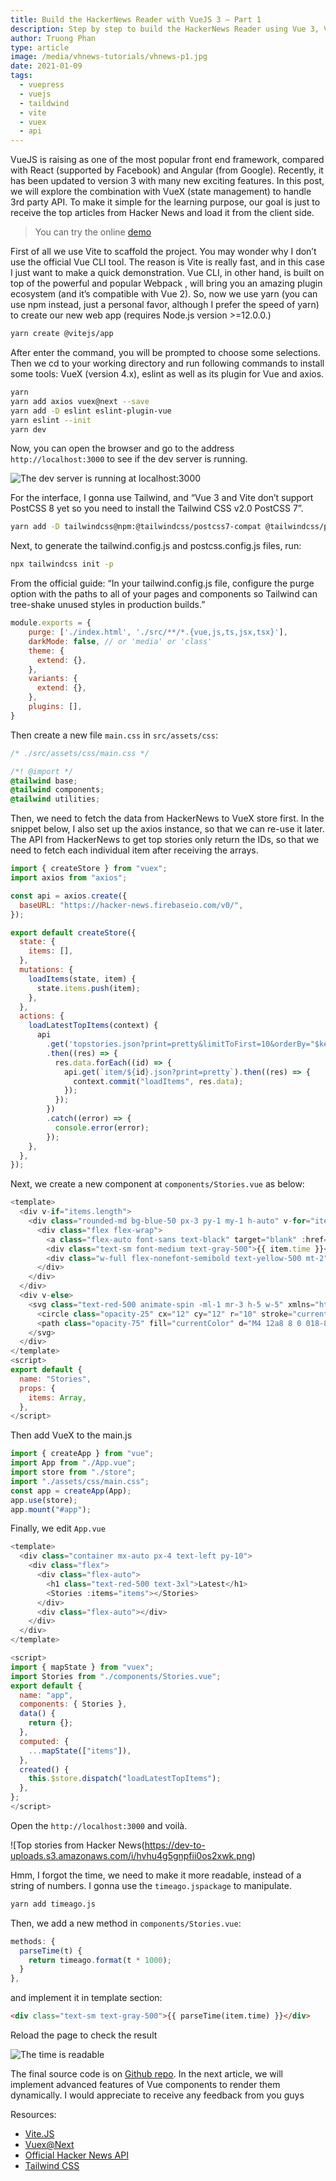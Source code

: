 ```yaml
---
title: Build the HackerNews Reader with VueJS 3 — Part 1
description: Step by step to build the HackerNews Reader using Vue 3, Vite 2, VueX 4 & Tailwind
author: Truong Phan
type: article
image: /media/vhnews-tutorials/vhnews-p1.jpg
date: 2021-01-09
tags:
  - vuepress
  - vuejs
  - taildwind
  - vite
  - vuex
  - api
---
```


VueJS is raising as one of the most popular front end framework, compared with React (supported by Facebook) and Angular (from Google). Recently, it has been updated to version 3 with many new exciting features. In this post, we will explore the combination with VueX (state management) to handle 3rd party API. To make it simple for the learning purpose, our goal is just to receive the top articles from Hacker News and load it from the client side.

> You can try the online [demo](https://vhnews.netlify.app/)

First of all we use Vite to scaffold the project. You may wonder why I don’t use the official Vue CLI tool. The reason is Vite is really fast, and in this case I just want to make a quick demonstration. Vue CLI, in other hand, is built on top of the powerful and popular Webpack , will bring you an amazing plugin ecosystem (and it’s compatible with Vue 2). So, now we use yarn (you can use npm instead, just a personal favor, although I prefer the speed of yarn) to create our new web app (requires Node.js version >=12.0.0.)

```bash
yarn create @vitejs/app
```

After enter the command, you will be prompted to choose some selections. Then we cd to your working directory and run following commands to install some tools: VueX (version 4.x), eslint as well as its plugin for Vue and axios.

```bash
yarn
yarn add axios vuex@next --save
yarn add -D eslint eslint-plugin-vue
yarn eslint --init
yarn dev
```

Now, you can open the browser and go to the address `http://localhost:3000` to see if the dev server is running.

![The dev server is running at localhost:3000](https://dev-to-uploads.s3.amazonaws.com/i/zxcn7lzvohswey2pg81q.jpeg)

For the interface, I gonna use Tailwind, and “Vue 3 and Vite don’t support PostCSS 8 yet so you need to install the Tailwind CSS v2.0 PostCSS 7”.

```bash
yarn add -D tailwindcss@npm:@tailwindcss/postcss7-compat @tailwindcss/postcss7-compat postcss@^7 autoprefixer@^9
```

Next, to generate the tailwind.config.js and postcss.config.js files, run:

```bash
npx tailwindcss init -p
```

From the official guide: “In your tailwind.config.js file, configure the purge option with the paths to all of your pages and components so Tailwind can tree-shake unused styles in production builds.”

```javascript
module.exports = {
    purge: ['./index.html', './src/**/*.{vue,js,ts,jsx,tsx}'],
    darkMode: false, // or 'media' or 'class'
    theme: {
      extend: {},
    },
    variants: {
      extend: {},
    },
    plugins: [],
}
```

Then create a new file `main.css` in `src/assets/css`:

```css
/* ./src/assets/css/main.css */

/*! @import */
@tailwind base;
@tailwind components;
@tailwind utilities;
```

Then, we need to fetch the data from HackerNews to VueX store first. In the snippet below, I also set up the axios instance, so that we can re-use it later. The API from HackerNews to get top stories only return the IDs, so that we need to fetch each individual item after receiving the arrays.

```javascript
import { createStore } from "vuex";
import axios from "axios";

const api = axios.create({
  baseURL: "https://hacker-news.firebaseio.com/v0/",
});

export default createStore({
  state: {
    items: [],
  },
  mutations: {
    loadItems(state, item) {
      state.items.push(item);
    },
  },
  actions: {
    loadLatestTopItems(context) {
      api
        .get('topstories.json?print=pretty&limitToFirst=10&orderBy="$key"')
        .then((res) => {
          res.data.forEach((id) => {
            api.get(`item/${id}.json?print=pretty`).then((res) => {
              context.commit("loadItems", res.data);
            });
          });
        })
        .catch((error) => {
          console.error(error);
        });
    },
  },
});

```

Next, we create a new component at `components/Stories.vue` as below:

```javascript
<template>
  <div v-if="items.length">
    <div class="rounded-md bg-blue-50 px-3 py-1 my-1 h-auto" v-for="item in items" :key="item.id">
      <div class="flex flex-wrap">
        <a class="flex-auto font-sans text-black" target="blank" :href="item.url">{{ item.title }}</a>
        <div class="text-sm font-medium text-gray-500">{{ item.time }}</div>
        <div class="w-full flex-nonefont-semibold text-yellow-500 mt-2">{{ item.by }}</div>
      </div>
    </div>
  </div>
  <div v-else>
    <svg class="text-red-500 animate-spin -ml-1 mr-3 h-5 w-5" xmlns="http://www.w3.org/2000/svg" fill="none" viewBox="0 0 24 24">
      <circle class="opacity-25" cx="12" cy="12" r="10" stroke="currentColor" stroke-width="4"></circle>
      <path class="opacity-75" fill="currentColor" d="M4 12a8 8 0 018-8V0C5.373 0 0 5.373 0 12h4zm2 5.291A7.962 7.962 0 014 12H0c0 3.042 1.135 5.824 3 7.938l3-2.647z"></path>
    </svg>
  </div>
</template>
<script>
export default {
  name: "Stories",
  props: {
    items: Array,
  },
</script>
```

Then add VueX to the main.js

```javascript
import { createApp } from "vue";
import App from "./App.vue";
import store from "./store";
import "./assets/css/main.css";
const app = createApp(App);
app.use(store);
app.mount("#app");
```

Finally, we edit `App.vue`

```javascript
<template>
  <div class="container mx-auto px-4 text-left py-10">
    <div class="flex">
      <div class="flex-auto">
        <h1 class="text-red-500 text-3xl">Latest</h1>
        <Stories :items="items"></Stories>
      </div>
      <div class="flex-auto"></div>
    </div>
  </div>
</template>

<script>
import { mapState } from "vuex";
import Stories from "./components/Stories.vue";
export default {
  name: "app",
  components: { Stories },
  data() {
    return {};
  },
  computed: {
    ...mapState(["items"]),
  },
  created() {
    this.$store.dispatch("loadLatestTopItems");
  },
};
</script>

```

Open the `http://localhost:3000` and voilà.

![Top stories from Hacker News(https://dev-to-uploads.s3.amazonaws.com/i/hvhu4g5gnpfii0os2xwk.png)

Hmm, I forgot the time, we need to make it more readable, instead of a string of numbers. I gonna use the `timeago.jspackage` to manipulate.

```bash
yarn add timeago.js
```

Then, we add a new method in `components/Stories.vue`:

```javascript
methods: {
  parseTime(t) {
    return timeago.format(t * 1000);
  }
},
```

and implement it in template section:

```html
<div class="text-sm text-gray-500">{{ parseTime(item.time) }}</div>
```

Reload the page to check the result

![The time is readable](https://dev-to-uploads.s3.amazonaws.com/i/8hprv3fgzjvq24gjufp7.png)

The final source code is on [Github repo](https://github.com/infantiablue/vhnews).
In the next article, we will implement advanced features of Vue components to render them dynamically. I would appreciate to receive any feedback from you guys

Resources:

* [Vite.JS](https://vitejs.dev/)
* [Vuex@Next](https://next.vuex.vuejs.org/)
* [Official Hacker News API](https://github.com/HackerNews/API)
* [Tailwind CSS](https://tailwindcss.com/)
